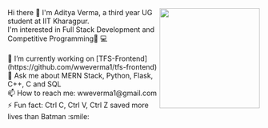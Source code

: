 <img align='right' src='https://user-images.githubusercontent.com/51537596/138714923-69a5eb6b-e085-45ef-964a-e4ba5bf077fb.gif' width='200'>
Hi there 👋
I'm Aditya Verma, a third year UG student at IIT Kharagpur.<br>
I'm interested in Full Stack Development and Competitive Programming👨‍ 💻<br><br>
🔭 I’m currently working on [TFS-Frontend](https://github.com/wweverma1/tfs-frontend)<br>
💬 Ask me about MERN Stack, Python, Flask, C++, C and SQL<br>
📫 How to reach me: wweverma1@gmail.com<br>
⚡ Fun fact: Ctrl C, Ctrl V, Ctrl Z saved more lives than Batman :smile:
<!--
**wweverma1/wweverma1** is a ✨ _special_ ✨ repository because its `README.md` (this file) appears on your GitHub profile.

Here are some ideas to get you started:

- 🔭 I’m currently working on ...
- 🌱 I’m currently learning ...
- 👯 I’m looking to collaborate on ...
- 🤔 I’m looking for help with ...
- 💬 Ask me about ...
- 📫 How to reach me: ...
- 😄 Pronouns: ...
- ⚡ Fun fact: ...
-->
